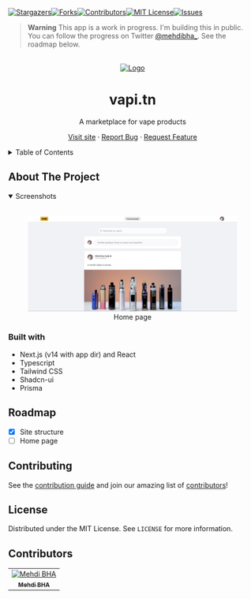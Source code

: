 [![Stargazers][stars-shield]][stars-url][![Forks][forks-shield]][forks-url][![Contributors][contributors-shield]][contributors-url][![MIT License][license-shield]][license-url][![Issues][issues-shield]][issues-url]

> **Warning**
> This app is a work in progress. I'm building this in public. You can follow the progress on Twitter [@mehdibha\_](https://twitter.com/mehdibha_).
> See the roadmap below.

<br/>
<div align="center">
  <a href="https://github.com/mehdibha/vapi.tn">
    <img src="https://vapi.tn/images/logo.png" alt="Logo" width="80" height="80">
  </a>
  <h1 align="center">vapi.tn</h1>
  <p align="center">
    A marketplace for vape products
  </p>
  <p>
    
   <a href="https://vapi.tn">Visit site</a>
    ·
    <a href="https://github.com/mehdibha/vapi.tn/issues">Report Bug</a>
    ·
    <a href="https://github.com/mehdibha/vapi.tn/issues">Request Feature</a>
  </p>
</div>

<details>
  <summary>Table of Contents</summary>
  <ol>
    <li><a href="#about-the-project">About The Project</a>
      <ul>
        <li><a href="#features">Features</a></li>
        <li><a href="#built-with">Built With</a></li>
      </ul>
    </li>
    <li><a href="#roadmap">Roadmap</a></li>
    <li><a href="#contributing">Contributing</a></li>
    <li><a href="#license">License</a></li>
    <li><a href="#contributors">Contributors</a></li>
  </ol>
</details>

<!-- ABOUT THE PROJECT -->

## About The Project

<details open>
  <summary>Screenshots</summary>
  <br>
  <div align="center">
    <figure>
      <img src="/images/home-page.jpg" alt="Home page" width="600">
      <div>
        <figcaption>Home page</figcaption>
      </div>
    </figure>
  </div>
</details>

### Built with

- Next.js (v14 with app dir) and React
- Typescript
- Tailwind CSS
- Shadcn-ui
- Prisma

## Roadmap

- [X] Site structure
- [ ] Home page

<!-- CONTRIBUTING -->

## Contributing

See the [contribution guide](CONTRIBUTING.md) and join our amazing list of [contributors](https://github.com/mehdibha/vapi/graphs/contributors)!

<!-- LICENSE -->

## License

Distributed under the MIT License. See `LICENSE` for more information.

## Contributors

<table><tr align="left">
  <td align="center"><a href="https://github.com/mehdibha"><img src="https://github.com/mehdibha.png" width="64px;"alt="Mehdi BHA"/><br/><sub><b>Mehdi BHA</b></sub></a></td>
</tr></table>

[contributors-shield]: https://img.shields.io/github/contributors/mehdibha/vapi.tn.svg?style=for-the-badge
[contributors-url]: https://github.com/mehdibha/vapi.tn/graphs/contributors
[forks-shield]: https://img.shields.io/github/forks/mehdibha/vapi.tn.svg?style=for-the-badge
[forks-url]: https://github.com/mehdibha/vapi.tn.svg/network/members
[stars-shield]: https://img.shields.io/github/stars/mehdibha/vapi.tn.svg?style=for-the-badge
[stars-url]: https://github.com/mehdibha/vapi.tn.svg/stargazers
[issues-shield]: https://img.shields.io/github/issues/mehdibha/vapi.tn.svg?style=for-the-badge
[issues-url]: https://github.com/mehdibha/vapi.tn.svg/issues
[license-shield]: https://img.shields.io/github/license/mehdibha/vapi.tn.svg?style=for-the-badge
[license-url]: https://github.com/mehdibha/vapi.tn.svg/blob/master/LICENSE.txt